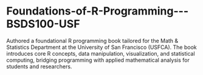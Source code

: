 # Foundations-of-R-Programming---BSDS100-USF
Authored a foundational R programming book tailored for the Math &amp; Statistics Department at the University of San Francisco (USFCA). The book introduces core R concepts, data manipulation, visualization, and statistical computing, bridging programming with applied mathematical analysis for students and researchers.
